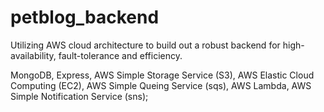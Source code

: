 # petblog_backend

Utilizing AWS cloud architecture to build out a robust backend for high-availability, fault-tolerance and efficiency.

MongoDB, Express, AWS Simple Storage Service (S3), AWS Elastic Cloud Computing (EC2), AWS Simple Queing Service (sqs), AWS Lambda, AWS Simple Notification Service (sns);
